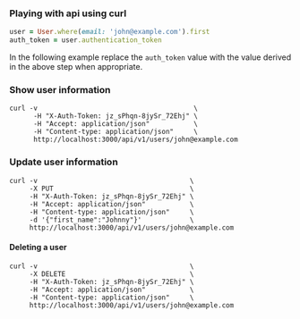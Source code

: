 ### Playing with api using curl

``` ruby
user = User.where(email: 'john@example.com').first
auth_token = user.authentication_token
```

In the following example replace the `auth_token` value with the value derived in the above step when appropriate.

### Show user information

```
curl -v                                       \
      -H "X-Auth-Token: jz_sPhqn-8jySr_72Ehj" \
      -H "Accept: application/json"           \
      -H "Content-type: application/json"     \
      http://localhost:3000/api/v1/users/john@example.com
```

### Update user information

```
curl -v                                      \
     -X PUT                                  \
     -H "X-Auth-Token: jz_sPhqn-8jySr_72Ehj" \
     -H "Accept: application/json"           \
     -H "Content-type: application/json"     \
     -d '{"first_name":"Johnny"}'            \
     http://localhost:3000/api/v1/users/john@example.com
```

#### Deleting a user

```
curl -v                                      \
     -X DELETE                               \
     -H "X-Auth-Token: jz_sPhqn-8jySr_72Ehj" \
     -H "Accept: application/json"           \
     -H "Content-type: application/json"     \
     http://localhost:3000/api/v1/users/john@example.com
```
